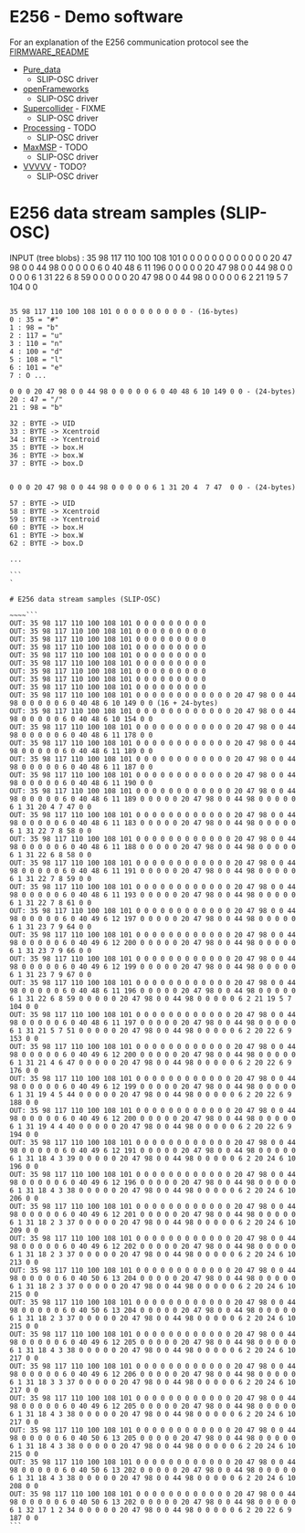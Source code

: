 # E256 - Demo software

For an explanation of the E256 communication protocol see the [FIRMWARE_README](../Firmware/README.md "FIRMWARE_README")

- [Pure_data](http://puredata.info/downloads "puredata.info")
  - SLIP-OSC driver
- [openFrameworks](https://openframeworks.cc/ "openFrameworks.cc")
  - SLIP-OSC driver
- [Supercollider](https://supercollider.github.io/ "Supercollider.io") - FIXME
  - SLIP-OSC driver
- [Processing](https://processing.org/ "Processing.org") - TODO
  - SLIP-OSC driver
- [MaxMSP](https://cycling74.com/ "cycling74.com") - TODO
  - SLIP-OSC driver
- [VVVVV](https://vvvv.org/downloads "vvvv.org") - TODO?
  - SLIP-OSC driver

# E256 data stream samples (SLIP-OSC)


INPUT (tree blobs) : 35 98 117 110 100 108 101 0 0 0 0 0 0 0 0 0 0 0 0 20 47 98 0 0 44 98 0 0 0 0 0 6 0 40 48 6 11 196 0 0 0 0 0 20 47 98 0 0 44 98 0 0 0 0 0 6 1 31 22 6 8 59 0 0 0 0 0 20 47 98 0 0 44 98 0 0 0 0 0 6 2 21 19 5 7 104 0 0


~~~~```

35 98 117 110 100 108 101 0 0 0 0 0 0 0 0 0 - (16-bytes)
0 : 35 = "#"
1 : 98 = "b"
2 : 117 = "u"
3 : 110 = "n"
4 : 100 = "d"
5 : 108 = "l"
6 : 101 = "e"
7 : O ...

0 0 0 20 47 98 0 0 44 98 0 0 0 0 0 6 0 40 48 6 10 149 0 0 - (24-bytes)
20 : 47 = "/"
21 : 98 = "b"

32 : BYTE -> UID
33 : BYTE -> Xcentroid
34 : BYTE -> Ycentroid
35 : BYTE -> box.H
36 : BYTE -> box.W
37 : BYTE -> box.D


0 0 0 20 47 98 0 0 44 98 0 0 0 0 0 6 1 31 20 4  7 47  0 0 - (24-bytes)

57 : BYTE -> UID
58 : BYTE -> Xcentroid
59 : BYTE -> Ycentroid
60 : BYTE -> box.H
61 : BYTE -> box.W
62 : BYTE -> box.D

...

```
`

# E256 data stream samples (SLIP-OSC)

~~~~```
OUT: 35 98 117 110 100 108 101 0 0 0 0 0 0 0 0 0
OUT: 35 98 117 110 100 108 101 0 0 0 0 0 0 0 0 0
OUT: 35 98 117 110 100 108 101 0 0 0 0 0 0 0 0 0
OUT: 35 98 117 110 100 108 101 0 0 0 0 0 0 0 0 0
OUT: 35 98 117 110 100 108 101 0 0 0 0 0 0 0 0 0
OUT: 35 98 117 110 100 108 101 0 0 0 0 0 0 0 0 0
OUT: 35 98 117 110 100 108 101 0 0 0 0 0 0 0 0 0
OUT: 35 98 117 110 100 108 101 0 0 0 0 0 0 0 0 0
OUT: 35 98 117 110 100 108 101 0 0 0 0 0 0 0 0 0
OUT: 35 98 117 110 100 108 101 0 0 0 0 0 0 0 0 0 0 0 0 20 47 98 0 0 44 98 0 0 0 0 0 6 0 40 48 6 10 149 0 0 (16 + 24-bytes)
OUT: 35 98 117 110 100 108 101 0 0 0 0 0 0 0 0 0 0 0 0 20 47 98 0 0 44 98 0 0 0 0 0 6 0 40 48 6 10 154 0 0
OUT: 35 98 117 110 100 108 101 0 0 0 0 0 0 0 0 0 0 0 0 20 47 98 0 0 44 98 0 0 0 0 0 6 0 40 48 6 11 178 0 0
OUT: 35 98 117 110 100 108 101 0 0 0 0 0 0 0 0 0 0 0 0 20 47 98 0 0 44 98 0 0 0 0 0 6 0 40 48 6 11 189 0 0
OUT: 35 98 117 110 100 108 101 0 0 0 0 0 0 0 0 0 0 0 0 20 47 98 0 0 44 98 0 0 0 0 0 6 0 40 48 6 11 187 0 0
OUT: 35 98 117 110 100 108 101 0 0 0 0 0 0 0 0 0 0 0 0 20 47 98 0 0 44 98 0 0 0 0 0 6 0 40 48 6 11 190 0 0
OUT: 35 98 117 110 100 108 101 0 0 0 0 0 0 0 0 0 0 0 0 20 47 98 0 0 44 98 0 0 0 0 0 6 0 40 48 6 11 189 0 0 0 0 0 20 47 98 0 0 44 98 0 0 0 0 0 6 1 31 20 4 7 47 0 0
OUT: 35 98 117 110 100 108 101 0 0 0 0 0 0 0 0 0 0 0 0 20 47 98 0 0 44 98 0 0 0 0 0 6 0 40 48 6 11 183 0 0 0 0 0 20 47 98 0 0 44 98 0 0 0 0 0 6 1 31 22 7 8 58 0 0
OUT: 35 98 117 110 100 108 101 0 0 0 0 0 0 0 0 0 0 0 0 20 47 98 0 0 44 98 0 0 0 0 0 6 0 40 48 6 11 188 0 0 0 0 0 20 47 98 0 0 44 98 0 0 0 0 0 6 1 31 22 6 8 58 0 0
OUT: 35 98 117 110 100 108 101 0 0 0 0 0 0 0 0 0 0 0 0 20 47 98 0 0 44 98 0 0 0 0 0 6 0 40 48 6 11 191 0 0 0 0 0 20 47 98 0 0 44 98 0 0 0 0 0 6 1 31 22 7 8 59 0 0
OUT: 35 98 117 110 100 108 101 0 0 0 0 0 0 0 0 0 0 0 0 20 47 98 0 0 44 98 0 0 0 0 0 6 0 40 48 6 11 193 0 0 0 0 0 20 47 98 0 0 44 98 0 0 0 0 0 6 1 31 22 7 8 61 0 0
OUT: 35 98 117 110 100 108 101 0 0 0 0 0 0 0 0 0 0 0 0 20 47 98 0 0 44 98 0 0 0 0 0 6 0 40 49 6 12 197 0 0 0 0 0 20 47 98 0 0 44 98 0 0 0 0 0 6 1 31 23 7 9 64 0 0
OUT: 35 98 117 110 100 108 101 0 0 0 0 0 0 0 0 0 0 0 0 20 47 98 0 0 44 98 0 0 0 0 0 6 0 40 49 6 12 200 0 0 0 0 0 20 47 98 0 0 44 98 0 0 0 0 0 6 1 31 23 7 9 66 0 0
OUT: 35 98 117 110 100 108 101 0 0 0 0 0 0 0 0 0 0 0 0 20 47 98 0 0 44 98 0 0 0 0 0 6 0 40 49 6 12 199 0 0 0 0 0 20 47 98 0 0 44 98 0 0 0 0 0 6 1 31 23 7 9 67 0 0
OUT: 35 98 117 110 100 108 101 0 0 0 0 0 0 0 0 0 0 0 0 20 47 98 0 0 44 98 0 0 0 0 0 6 0 40 48 6 11 196 0 0 0 0 0 20 47 98 0 0 44 98 0 0 0 0 0 6 1 31 22 6 8 59 0 0 0 0 0 20 47 98 0 0 44 98 0 0 0 0 0 6 2 21 19 5 7 104 0 0
OUT: 35 98 117 110 100 108 101 0 0 0 0 0 0 0 0 0 0 0 0 20 47 98 0 0 44 98 0 0 0 0 0 6 0 40 48 6 11 197 0 0 0 0 0 20 47 98 0 0 44 98 0 0 0 0 0 6 1 31 21 5 7 51 0 0 0 0 0 20 47 98 0 0 44 98 0 0 0 0 0 6 2 20 22 6 9 153 0 0
OUT: 35 98 117 110 100 108 101 0 0 0 0 0 0 0 0 0 0 0 0 20 47 98 0 0 44 98 0 0 0 0 0 6 0 40 49 6 12 200 0 0 0 0 0 20 47 98 0 0 44 98 0 0 0 0 0 6 1 31 21 4 6 47 0 0 0 0 0 20 47 98 0 0 44 98 0 0 0 0 0 6 2 20 22 6 9 176 0 0
OUT: 35 98 117 110 100 108 101 0 0 0 0 0 0 0 0 0 0 0 0 20 47 98 0 0 44 98 0 0 0 0 0 6 0 40 49 6 12 199 0 0 0 0 0 20 47 98 0 0 44 98 0 0 0 0 0 6 1 31 19 4 5 44 0 0 0 0 0 20 47 98 0 0 44 98 0 0 0 0 0 6 2 20 22 6 9 188 0 0
OUT: 35 98 117 110 100 108 101 0 0 0 0 0 0 0 0 0 0 0 0 20 47 98 0 0 44 98 0 0 0 0 0 6 0 40 49 6 12 200 0 0 0 0 0 20 47 98 0 0 44 98 0 0 0 0 0 6 1 31 19 4 4 40 0 0 0 0 0 20 47 98 0 0 44 98 0 0 0 0 0 6 2 20 22 6 9 194 0 0
OUT: 35 98 117 110 100 108 101 0 0 0 0 0 0 0 0 0 0 0 0 20 47 98 0 0 44 98 0 0 0 0 0 6 0 40 49 6 12 191 0 0 0 0 0 20 47 98 0 0 44 98 0 0 0 0 0 6 1 31 18 4 3 39 0 0 0 0 0 20 47 98 0 0 44 98 0 0 0 0 0 6 2 20 24 6 10 196 0 0
OUT: 35 98 117 110 100 108 101 0 0 0 0 0 0 0 0 0 0 0 0 20 47 98 0 0 44 98 0 0 0 0 0 6 0 40 49 6 12 196 0 0 0 0 0 20 47 98 0 0 44 98 0 0 0 0 0 6 1 31 18 4 3 38 0 0 0 0 0 20 47 98 0 0 44 98 0 0 0 0 0 6 2 20 24 6 10 206 0 0
OUT: 35 98 117 110 100 108 101 0 0 0 0 0 0 0 0 0 0 0 0 20 47 98 0 0 44 98 0 0 0 0 0 6 0 40 49 6 12 201 0 0 0 0 0 20 47 98 0 0 44 98 0 0 0 0 0 6 1 31 18 2 3 37 0 0 0 0 0 20 47 98 0 0 44 98 0 0 0 0 0 6 2 20 24 6 10 209 0 0
OUT: 35 98 117 110 100 108 101 0 0 0 0 0 0 0 0 0 0 0 0 20 47 98 0 0 44 98 0 0 0 0 0 6 0 40 49 6 12 202 0 0 0 0 0 20 47 98 0 0 44 98 0 0 0 0 0 6 1 31 18 2 3 37 0 0 0 0 0 20 47 98 0 0 44 98 0 0 0 0 0 6 2 20 24 6 10 213 0 0
OUT: 35 98 117 110 100 108 101 0 0 0 0 0 0 0 0 0 0 0 0 20 47 98 0 0 44 98 0 0 0 0 0 6 0 40 50 6 13 204 0 0 0 0 0 20 47 98 0 0 44 98 0 0 0 0 0 6 1 31 18 2 3 37 0 0 0 0 0 20 47 98 0 0 44 98 0 0 0 0 0 6 2 20 24 6 10 215 0 0
OUT: 35 98 117 110 100 108 101 0 0 0 0 0 0 0 0 0 0 0 0 20 47 98 0 0 44 98 0 0 0 0 0 6 0 40 50 6 13 204 0 0 0 0 0 20 47 98 0 0 44 98 0 0 0 0 0 6 1 31 18 2 3 37 0 0 0 0 0 20 47 98 0 0 44 98 0 0 0 0 0 6 2 20 24 6 10 215 0 0
OUT: 35 98 117 110 100 108 101 0 0 0 0 0 0 0 0 0 0 0 0 20 47 98 0 0 44 98 0 0 0 0 0 6 0 40 49 6 12 205 0 0 0 0 0 20 47 98 0 0 44 98 0 0 0 0 0 6 1 31 18 4 3 38 0 0 0 0 0 20 47 98 0 0 44 98 0 0 0 0 0 6 2 20 24 6 10 217 0 0
OUT: 35 98 117 110 100 108 101 0 0 0 0 0 0 0 0 0 0 0 0 20 47 98 0 0 44 98 0 0 0 0 0 6 0 40 49 6 12 206 0 0 0 0 0 20 47 98 0 0 44 98 0 0 0 0 0 6 1 31 18 3 3 37 0 0 0 0 0 20 47 98 0 0 44 98 0 0 0 0 0 6 2 20 24 6 10 217 0 0
OUT: 35 98 117 110 100 108 101 0 0 0 0 0 0 0 0 0 0 0 0 20 47 98 0 0 44 98 0 0 0 0 0 6 0 40 49 6 12 205 0 0 0 0 0 20 47 98 0 0 44 98 0 0 0 0 0 6 1 31 18 4 3 38 0 0 0 0 0 20 47 98 0 0 44 98 0 0 0 0 0 6 2 20 24 6 10 217 0 0
OUT: 35 98 117 110 100 108 101 0 0 0 0 0 0 0 0 0 0 0 0 20 47 98 0 0 44 98 0 0 0 0 0 6 0 40 50 6 13 205 0 0 0 0 0 20 47 98 0 0 44 98 0 0 0 0 0 6 1 31 18 4 3 38 0 0 0 0 0 20 47 98 0 0 44 98 0 0 0 0 0 6 2 20 24 6 10 215 0 0
OUT: 35 98 117 110 100 108 101 0 0 0 0 0 0 0 0 0 0 0 0 20 47 98 0 0 44 98 0 0 0 0 0 6 0 40 50 6 13 202 0 0 0 0 0 20 47 98 0 0 44 98 0 0 0 0 0 6 1 31 18 4 3 38 0 0 0 0 0 20 47 98 0 0 44 98 0 0 0 0 0 6 2 20 24 6 10 208 0 0
OUT: 35 98 117 110 100 108 101 0 0 0 0 0 0 0 0 0 0 0 0 20 47 98 0 0 44 98 0 0 0 0 0 6 0 40 50 6 13 202 0 0 0 0 0 20 47 98 0 0 44 98 0 0 0 0 0 6 1 32 17 1 2 34 0 0 0 0 0 20 47 98 0 0 44 98 0 0 0 0 0 6 2 20 22 6 9 187 0 0
```
